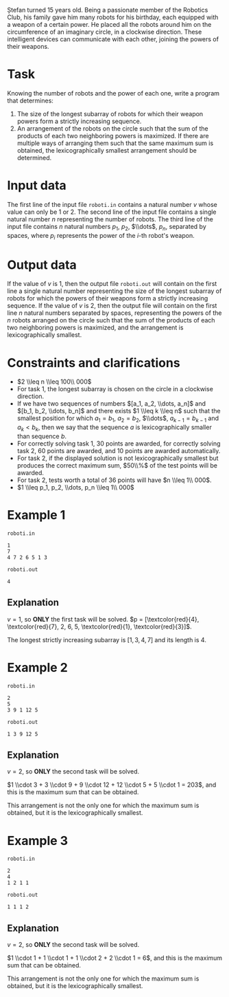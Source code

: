 Ștefan turned 15 years old. Being a passionate member of the Robotics Club, his family gave him many robots for his birthday, each equipped with a weapon of a certain power. He placed all the robots around him on the circumference of an imaginary circle, in a clockwise direction. These intelligent devices can communicate with each other, joining the powers of their weapons.

# Task
Knowing the number of robots and the power of each one, write a program that determines:
1. The size of the longest subarray of robots for which their weapon powers form a strictly increasing sequence.
2. An arrangement of the robots on the circle such that the sum of the products of each two neighboring powers is maximized. If there are multiple ways of arranging them such that the same maximum sum is obtained, the lexicographically smallest arrangement should be determined.

# Input data
The first line of the input file `roboti.in` contains a natural number $v$ whose value can only be $1$ or $2$.
The second line of the input file contains a single natural number $n$ representing the number of robots.
The third line of the input file contains $n$ natural numbers $p_1$, $p_2$, $\\dots$, $p_n$, separated by spaces, where $p_i$ represents the power of the $i$-th robot's weapon.

# Output data
If the value of $v$ is $1$, then the output file `roboti.out` will contain on the first line a single natural number representing the size of the longest subarray of robots for which the powers of their weapons form a strictly increasing sequence.
If the value of $v$ is $2$, then the output file will contain on the first line $n$ natural numbers separated by spaces, representing the powers of the $n$ robots arranged on the circle such that the sum of the products of each two neighboring powers is maximized, and the arrangement is lexicographically smallest.

# Constraints and clarifications
- $2 \\leq n \\leq 100\\ 000$
- For task 1, the longest subarray is chosen on the circle in a clockwise direction.
- If we have two sequences of numbers $[a_1, a_2, \\dots, a_n]$ and $[b_1, b_2, \\dots, b_n]$ and there exists $1 \\leq k \\leq n$ such that the smallest position for which $a_1 = b_1$, $a_2 = b_2$, $\\dots$, $a_{k-1} = b_{k-1}$ and $a_k < b_k$, then we say that the sequence $a$ is lexicographically smaller than sequence $b$.
- For correctly solving task 1, 30 points are awarded, for correctly solving task 2, 60 points are awarded, and 10 points are awarded automatically.
- For task 2, if the displayed solution is not lexicographically smallest but produces the correct maximum sum, $50\\%$ of the test points will be awarded.
- For task 2, tests worth a total of 36 points will have $n \\leq 1\\ 000$.
- $1 \\leq p_1, p_2, \\dots, p_n \\leq 1\\ 000$

# Example 1
`roboti.in`
```
1
7
4 7 2 6 5 1 3
```
`roboti.out`
```
4
```
## Explanation
$v = 1$, so **ONLY** the first task will be solved. $p = [\textcolor{red}{4}, \textcolor{red}{7}, 2, 6, 5, \textcolor{red}{1}, \textcolor{red}{3}]$.

The longest strictly increasing subarray is $[1, 3, 4, 7]$ and its length is $4$.

# Example 2
`roboti.in`
```
2
5
3 9 1 12 5
```
`roboti.out`
```
1 3 9 12 5
```
## Explanation
$v = 2$, so **ONLY** the second task will be solved.

$1 \\cdot 3 + 3 \\cdot 9 + 9 \\cdot 12 + 12 \\cdot 5 + 5 \\cdot 1 = 203$, and this is the maximum sum that can be obtained.

This arrangement is not the only one for which the maximum sum is obtained, but it is the lexicographically smallest.

# Example 3
`roboti.in`
```
2
4
1 2 1 1
```
`roboti.out`
```
1 1 1 2
```
## Explanation
$v = 2$, so **ONLY** the second task will be solved.

$1 \\cdot 1 + 1 \\cdot 1 + 1 \\cdot 2 + 2 \\cdot 1 = 6$, and this is the maximum sum that can be obtained.

This arrangement is not the only one for which the maximum sum is obtained, but it is the lexicographically smallest.